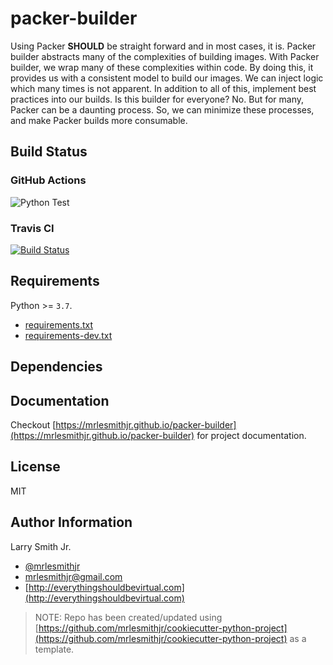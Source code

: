 # packer-builder

Using Packer **SHOULD** be straight forward and in most cases, it is. Packer builder abstracts many of the complexities of building images. With Packer builder, we wrap many of these complexities within code. By doing this, it provides us with a consistent model to build our images. We can inject logic which many times is not apparent. In addition to all of this, implement best practices into our builds. Is this builder for everyone? No. But for many, Packer can be a daunting process. So, we can minimize these processes, and make Packer builds more consumable.

## Build Status

### GitHub Actions

![Python Test](https://github.com/mrlesmithjr/packer-builder/workflows/Python%20Test/badge.svg)

### Travis CI

[![Build Status](https://travis-ci.org/mrlesmithjr/packer-builder.svg?branch=master)](https://travis-ci.org/mrlesmithjr/packer-builder)

## Requirements

Python >= `3.7`.

- [requirements.txt](requirements.txt)
- [requirements-dev.txt](requirements-dev.txt)

## Dependencies

## Documentation

Checkout [https://mrlesmithjr.github.io/packer-builder](https://mrlesmithjr.github.io/packer-builder) for project documentation.

## License

MIT

## Author Information

Larry Smith Jr.

- [@mrlesmithjr](https://twitter.com/mrlesmithjr)
- [mrlesmithjr@gmail.com](mailto:mrlesmithjr@gmail.com)
- [http://everythingshouldbevirtual.com](http://everythingshouldbevirtual.com)

> NOTE: Repo has been created/updated using [https://github.com/mrlesmithjr/cookiecutter-python-project](https://github.com/mrlesmithjr/cookiecutter-python-project) as a template.
